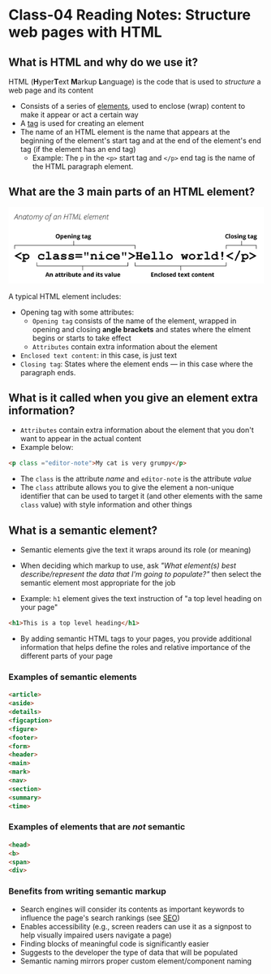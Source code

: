 # Class-04 Reading Notes: Structure web pages with HTML

## What is HTML and why do we use it?

HTML (**H**yper**T**ext **M**arkup **L**anguage) is the code that is used to *structure* a web page and its content

- Consists of a series of [elements](https://developer.mozilla.org/en-US/docs/Glossary/Element), used to enclose (wrap) content to make it appear or act a certain way
- A [tag](https://developer.mozilla.org/en-US/docs/Glossary/Tag) is used for creating an element
- The name of an HTML element is the name that appears at the beginning of the element's start tag and at the end of the element's end tag (if the element has an end tag)
  - Example: The `p` in the `<p>` start tag and `</p>` end tag is the name of the HTML paragraph element.

## What are the 3 main parts of an HTML element?

![Anatomy of HTML Element](html-element.png)

A typical HTML element includes:

- Opening tag with some attributes:
  - `Opening tag` consists of the name of the element, wrapped in opening and closing **angle brackets** and states where the elment begins or starts to take effect
  - `Attributes` contain extra information about the element
- `Enclosed text content`: in this case, is just text
- `Closing tag`: States where the element ends — in this case where the paragraph ends.

## What is it called when you give an element extra information?

- `Attributes` contain extra information about the element that you don't want to appear in the actual content
- Example below:

```html
<p class ="editor-note">My cat is very grumpy</p>
```

- The `class` is the attribute *name* and `editor-note` is the attribute *value*
- The `class` attribute allows you to give the element a non-unique identifier that can be used to target it (and other elements with the same `class` value) with style information and other things

## What is a semantic element?

- Semantic elements give the text it wraps around its role (or meaning)
- When deciding which markup to use, ask *"What element(s) best describe/represent the data that I'm going to populate?"* then select the semantic element most appropriate for the job

- Example: `h1` element gives the text instruction of "a top level heading on your page"

```html
<h1>This is a top level heading</h1>
```

- By adding semantic HTML tags to your pages, you provide additional information that helps define the roles and relative importance of the different parts of your page

### Examples of semantic elements

```html
<article>
<aside>
<details>
<figcaption>
<figure>
<footer>
<form>
<header>
<main>
<mark>
<nav>
<section>
<summary>
<time>
  ```

### Examples of elements that are *not* semantic

```html
<head>
<b>
<span>
<div>
```

### Benefits from writing semantic markup

- Search engines will consider its contents as important keywords to influence the page's search rankings (see [SEO](https://developer.mozilla.org/en-US/docs/Glossary/SEO))
- Enables accessibility (e.g., screen readers can use it as a signpost to help visually impaired users navigate a page)
- Finding blocks of meaningful code is significantly easier
- Suggests to the developer the type of data that will be populated
- Semantic naming mirrors proper custom element/component naming
